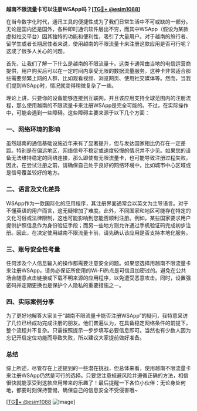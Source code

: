**越南不限流量卡可以注册WSApp吗？[[TG💪+ @esim1088](https://t.me/s/esim1088)]**

在当今数字化时代，通讯工具的便捷性成为了我们日常生活中不可或缺的一部分。无论是国内还是国外，各种即时通讯软件层出不穷，而其中WSApp（假设为某款虚拟社交平台）因其独特的功能和便利性，吸引了大量用户。对于越南的旅行者、留学生或者长期居住者来说，使用越南的不限流量卡来注册这款应用是否可行呢？这成了很多人关心的问题。

首先，让我们了解一下什么是越南的不限流量卡。这类卡通常由当地的电信运营商提供，用户购买后可以在一定时间内享受无限的数据流量服务。这种卡非常适合那些需要频繁上网的人群，比如观看视频、浏览网页、使用社交媒体等。然而，当我们提到WSApp时，情况就变得稍微复杂了一些。

理论上讲，只要你的设备能够连接到互联网，并且该应用支持全球范围内的注册流程，那么使用越南的不限流量卡来注册WSApp是完全可能的。不过，在实际操作中，可能会遇到一些障碍。这些障碍主要来源于以下几个方面：

### 一、网络环境的影响

虽然越南的通信基础设施近年来有了显著提升，但与发达国家相比仍存在一定差距。特别是在偏远地区，网络信号不稳定或速度较慢的情况并不少见。如果您的设备无法维持稳定的网络连接，那么即使有无限流量卡，也可能导致注册过程失败。因此，在尝试注册之前，请确保自己处于良好的网络环境中，比如城市中心区域或是信号覆盖较好的地方。

### 二、语言及文化差异

WSApp作为一款国际化的应用程序，其注册界面通常会以英文为主导语言。对于不懂英语的用户而言，这无疑增加了难度。此外，不同国家和地区可能存在特定的文化习俗或法律限制，这也可能影响到您能否顺利注册。例如，某些国家要求用户提供护照信息作为身份验证手段；而另一些地方则允许通过手机验证码完成初步注册。因此，在决定使用越南不限流量卡前，请先确认该应用是否支持本地化服务。

### 三、账号安全性考量

任何涉及个人信息输入的操作都需要注意安全问题。如果您选择用越南不限流量卡来注册WSApp，请务必保证所使用的Wi-Fi热点是可信且加密过的。避免在公共场合随意点击链接或下载不明来源的应用程序，以免遭受恶意攻击。同时，设置强密码并定期更换也是保护个人隐私的重要措施之一。

### 四、实际案例分享

为了更好地解答大家关于“越南不限流量卡能否注册WSApp”的疑问，我特意采访了几位已经成功完成注册的朋友。他们普遍认为，在具备稳定网络条件的前提下，整个流程并不复杂。只需按照提示一步步填写必要信息即可。当然也有少数人因为忘记开启定位功能而导致失败，所以建议大家提前做好准备。

### 总结

综上所述，尽管存在上述提到的一些潜在挑战，但总体来看，使用越南不限流量卡来注册WSApp仍然是可行的选择。只要您注意规避风险并遵循正确的方法，相信很快就能享受到这款应用带来的乐趣了！最后提醒一下各位小伙伴：无论身处何地，都要时刻保持警惕，确保自己的信息安全不受侵害哦~

[[TG💪+ @esim1088](https://t.me/s/esim1088) ![Image](https://i.postimg.cc/4NQfJmqS/Snipaste-2025-05-13-00-14-12.png)]